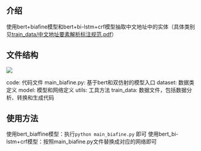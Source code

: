 ## 介绍
使用bert+biafine模型和bert+bi-lstm+crf模型抽取中文地址中的实体（具体类别见[train_data/中文地址要素解析标注规范.pdf](https://github.com/skyfaker/chinese_address_extract/blob/master/train_data/%E4%B8%AD%E6%96%87%E5%9C%B0%E5%9D%80%E8%A6%81%E7%B4%A0%E8%A7%A3%E6%9E%90%E6%A0%87%E6%B3%A8%E8%A7%84%E8%8C%83.pdf)）

## 文件结构
![](https://github.com/skyfaker/chinese_address_extract/tree/master/train_data/文件结构.png)

code: 代码文件
    main_biafine.py: 基于bert和双仿射的模型入口
    dataset: 数据类定义
    model: 模型和网络定义
    utils: 工具方法
train_data: 数据文件，包括数据分析、转换和生成代码

## 使用方法
使用bert_biaffine模型：执行`python main_biafine.py` 即可
使用bert_bi-lstm+crf模型：按照main_biafine.py文件替换成对应的网络即可